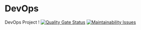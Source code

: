 # DevOps
DevOps Project !
[![Quality Gate Status](http://192.168.50.4:9000/api/project_badges/measure?project=tn.esprit%3Atp-foyer&metric=alert_status&token=sqb_a3a11cd033c7f80f8846697d242c96e0376a15ff)](http://192.168.50.4:9000/dashboard?id=tn.esprit%3Atp-foyer)
[![Maintainability Issues](http://192.168.50.4:9000/api/project_badges/measure?project=tn.esprit%3Atp-foyer&metric=software_quality_maintainability_issues&token=sqb_a3a11cd033c7f80f8846697d242c96e0376a15ff)](http://192.168.50.4:9000/dashboard?id=tn.esprit%3Atp-foyer)
